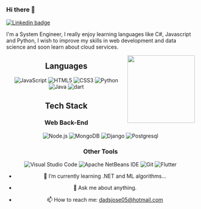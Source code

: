 ### Hi there 👋

<!--
**DaniloJ0/DaniloJ0** is a ✨ _special_ ✨ repository because its `README.md` (this file) appears on your GitHub profile.
-->

<a href="https://www.linkedin.com/in/daniloj0/" target="_blank" rel="noopener noreferrer">
  <img src="https://img.shields.io/badge/-LinkedIn-0e76a8?style=flat-square&logo=Linkedin&logoColor=white" alt="Linkedin badge">
</a>


I'm a System Engineer, I really enjoy learning languages like C#, Javascript and Python, I wish to improve my skills in web development and data science and soon learn about cloud services.

<img src="https://github-readme-stats.vercel.app/api?username=daniloj0&show_icons=true&hide_border=true&&count_private=true&include_all_commits=true&theme=tokyonight" height="180em" align="right"/> 

<div align="center">
  
## Languages
<img src="https://img.shields.io/badge/javascript%20-%23F7DF1E.svg?&style=for-the-badge&logo=javascript&logoColor=black" alt="JavaScript"/>
<img src="https://img.shields.io/badge/html5%20-%23E34F26.svg?&style=for-the-badge&logo=html5&logoColor=white" alt="HTML5"/>
<img src="https://img.shields.io/badge/css3%20-%231572B6.svg?&style=for-the-badge&logo=css3&logoColor=white" alt="CSS3"/>
<img src="https://img.shields.io/badge/python%20-%233776AB.svg?&style=for-the-badge&logo=python&logoColor=white" alt="Python"/>
<img src="https://img.shields.io/badge/java%20-%23007396.svg?&style=for-the-badge&logo=java&logoColor=white" alt="Java"/>
<img src="https://img.shields.io/badge/dart%20-%23007396.svg?&style=for-the-badge&logo=dart&logoColor=white" alt="dart"/>
 
  
 
## Tech Stack
  
### Web Back-End
<img src="https://img.shields.io/badge/node.js%20-%23339933.svg?&style=for-the-badge&logo=node.js&logoColor=white" alt="Node.js"/>
<img src="https://img.shields.io/badge/mongodb%20-%2347A248.svg?&style=for-the-badge&logo=mongodb&logoColor=white" alt="MongoDB"/>
<img src="https://img.shields.io/badge/django%20-%2347A248.svg?&style=for-the-badge&logo=django&logoColor=white" alt="Django"/>
<img src="https://img.shields.io/badge/postgresql%20-%23119EFF.svg?&style=for-the-badge&logo=postgresql&logoColor=white" alt="Postgresql"/>
 
 
### Other Tools
<img src="https://img.shields.io/badge/visual studio code%20-%23007ACC.svg?&style=for-the-badge&logo=visual-studio-code&logoColor=white" alt="Visual Studio Code"/>
<img src="https://img.shields.io/badge/apache netbeans ide%20-%231B6AC6.svg?&style=for-the-badge&logo=apache-netbeans-ide&logoColor=white" alt="Apache NetBeans IDE"/>
<img src="https://img.shields.io/badge/git%20-%23F05032.svg?&style=for-the-badge&logo=git&logoColor=white" alt="Git"/>
<img src="https://img.shields.io/badge/flutter%20-%23119EFF.svg?&style=for-the-badge&logo=flutter&logoColor=white" alt="Flutter"/>
 

- 🌱 I’m currently learning .NET and ML algorithms...
- 💬 Ask me about anything.

- 📫 How to reach me: dadsjose05@hotmail.com

